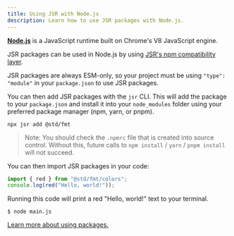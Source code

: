 ```yaml
---
title: Using JSR with Node.js
description: Learn how to use JSR packages with Node.js.
---
```


[**Node.js**](https://nodejs.org) is a JavaScript runtime built on Chrome's V8
JavaScript engine.

JSR packages can be used in Node.js by using
[JSR's npm compatibility layer](/docs/npm-compatibility).

JSR packages are always ESM-only, so your project must be using
`"type": "module"` in your `package.json` to use JSR packages.

You can then add JSR packages with the `jsr` CLI. This will add the package to
your `package.json` and install it into your `node_modules` folder using your
preferred package manager (npm, yarn, or pnpm).

```shell
npx jsr add @std/fmt
```

> Note: You should check the `.npmrc` file that is created into source control.
> Without this, future calls to `npm install` / `yarn` / `pnpm install` will not
> succeed.

You can then import JSR packages in your code:

```ts
import { red } from "@std/fmt/colors";
console.log(red("Hello, world!"));
```

Running this code will print a red "Hello, world!" text to your terminal.

```shell
$ node main.js
```

[Learn more about using packages.](/docs/using-packages)

